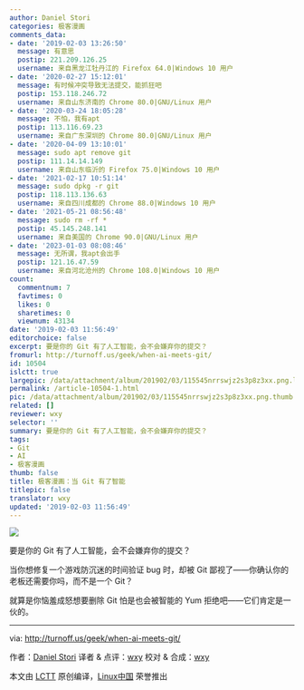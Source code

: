 ```yaml
---
author: Daniel Stori
categories: 极客漫画
comments_data:
- date: '2019-02-03 13:26:50'
  message: 有意思
  postip: 221.209.126.25
  username: 来自黑龙江牡丹江的 Firefox 64.0|Windows 10 用户
- date: '2020-02-27 15:12:01'
  message: 有时候冲突导致无法提交，能抓狂吧
  postip: 153.118.246.72
  username: 来自山东济南的 Chrome 80.0|GNU/Linux 用户
- date: '2020-03-24 18:05:28'
  message: 不怕，我有apt
  postip: 113.116.69.23
  username: 来自广东深圳的 Chrome 80.0|GNU/Linux 用户
- date: '2020-04-09 13:10:01'
  message: sudo apt remove git
  postip: 111.14.14.149
  username: 来自山东临沂的 Firefox 75.0|Windows 10 用户
- date: '2021-02-17 10:51:14'
  message: sudo dpkg -r git
  postip: 118.113.136.63
  username: 来自四川成都的 Chrome 88.0|Windows 10 用户
- date: '2021-05-21 08:56:48'
  message: sudo rm -rf *
  postip: 45.145.248.141
  username: 来自美国的 Chrome 90.0|GNU/Linux 用户
- date: '2023-01-03 08:08:46'
  message: 无所谓，我apt会出手
  postip: 121.16.47.59
  username: 来自河北沧州的 Chrome 108.0|Windows 10 用户
count:
  commentnum: 7
  favtimes: 0
  likes: 0
  sharetimes: 0
  viewnum: 43134
date: '2019-02-03 11:56:49'
editorchoice: false
excerpt: 要是你的 Git 有了人工智能，会不会嫌弃你的提交？
fromurl: http://turnoff.us/geek/when-ai-meets-git/
id: 10504
islctt: true
largepic: /data/attachment/album/201902/03/115545nrrswjz2s3p8z3xx.png.large.jpg
permalink: /article-10504-1.html
pic: /data/attachment/album/201902/03/115545nrrswjz2s3p8z3xx.png.thumb.jpg
related: []
reviewer: wxy
selector: ''
summary: 要是你的 Git 有了人工智能，会不会嫌弃你的提交？
tags:
- Git
- AI
- 极客漫画
thumb: false
title: 极客漫画：当 Git 有了智能
titlepic: false
translator: wxy
updated: '2019-02-03 11:56:49'
---
```


![](/data/attachment/album/201902/03/115545nrrswjz2s3p8z3xx.png)


要是你的 Git 有了人工智能，会不会嫌弃你的提交？


当你想修复一个游戏防沉迷的时间验证 bug 时，却被 Git 鄙视了——你确认你的老板还需要你吗，而不是一个 Git？


就算是你恼羞成怒想要删除 Git 怕是也会被智能的 Yum 拒绝吧——它们肯定是一伙的。




---


via: <http://turnoff.us/geek/when-ai-meets-git/>


作者：[Daniel Stori](http://turnoff.us/about/) 译者 & 点评：[wxy](https://github.com/wxy) 校对 & 合成：[wxy](https://github.com/wxy)


本文由 [LCTT](https://github.com/LCTT/TranslateProject) 原创编译，[Linux中国](https://linux.cn/) 荣誉推出